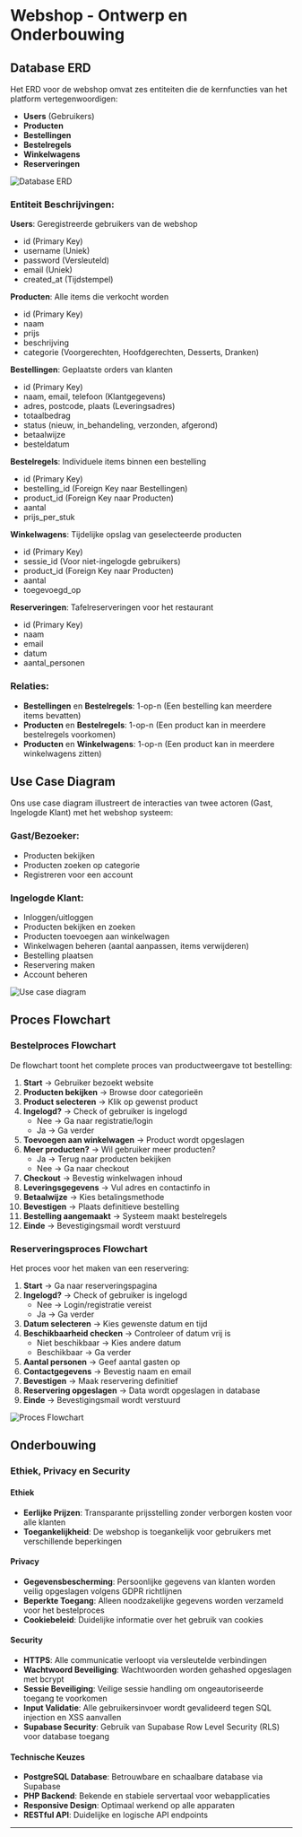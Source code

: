 # Webshop - Ontwerp en Onderbouwing

## Database ERD
Het ERD voor de webshop omvat zes entiteiten die de kernfuncties van het platform vertegenwoordigen:
- **Users** (Gebruikers)
- **Producten** 
- **Bestellingen**
- **Bestelregels**
- **Winkelwagens**
- **Reserveringen**

![Database ERD](docs/database_erd.png)

### Entiteit Beschrijvingen:

**Users**: Geregistreerde gebruikers van de webshop
- id (Primary Key)
- username (Uniek)
- password (Versleuteld)
- email (Uniek)
- created_at (Tijdstempel)

**Producten**: Alle items die verkocht worden
- id (Primary Key) 
- naam
- prijs
- beschrijving
- categorie (Voorgerechten, Hoofdgerechten, Desserts, Dranken)

**Bestellingen**: Geplaatste orders van klanten
- id (Primary Key)
- naam, email, telefoon (Klantgegevens)
- adres, postcode, plaats (Leveringsadres)
- totaalbedrag
- status (nieuw, in_behandeling, verzonden, afgerond)
- betaalwijze
- besteldatum

**Bestelregels**: Individuele items binnen een bestelling
- id (Primary Key)
- bestelling_id (Foreign Key naar Bestellingen)
- product_id (Foreign Key naar Producten)
- aantal
- prijs_per_stuk

**Winkelwagens**: Tijdelijke opslag van geselecteerde producten
- id (Primary Key)
- sessie_id (Voor niet-ingelogde gebruikers)
- product_id (Foreign Key naar Producten)
- aantal
- toegevoegd_op

**Reserveringen**: Tafelreserveringen voor het restaurant
- id (Primary Key)
- naam
- email
- datum
- aantal_personen

### Relaties:
- **Bestellingen** en **Bestelregels**: 1-op-n (Een bestelling kan meerdere items bevatten)
- **Producten** en **Bestelregels**: 1-op-n (Een product kan in meerdere bestelregels voorkomen)
- **Producten** en **Winkelwagens**: 1-op-n (Een product kan in meerdere winkelwagens zitten)

## Use Case Diagram
Ons use case diagram illustreert de interacties van twee actoren (Gast, Ingelogde Klant) met het webshop systeem:

### Gast/Bezoeker:
- Producten bekijken
- Producten zoeken op categorie
- Registreren voor een account

### Ingelogde Klant:
- Inloggen/uitloggen
- Producten bekijken en zoeken
- Producten toevoegen aan winkelwagen
- Winkelwagen beheren (aantal aanpassen, items verwijderen)
- Bestelling plaatsen
- Reservering maken
- Account beheren

![Use case diagram](docs/usecase.png)

## Proces Flowchart

### Bestelproces Flowchart
De flowchart toont het complete proces van productweergave tot bestelling:

1. **Start** → Gebruiker bezoekt website
2. **Producten bekijken** → Browse door categorieën
3. **Product selecteren** → Klik op gewenst product
4. **Ingelogd?** → Check of gebruiker is ingelogd
   - Nee → Ga naar registratie/login
   - Ja → Ga verder
5. **Toevoegen aan winkelwagen** → Product wordt opgeslagen
6. **Meer producten?** → Wil gebruiker meer producten?
   - Ja → Terug naar producten bekijken
   - Nee → Ga naar checkout
7. **Checkout** → Bevestig winkelwagen inhoud
8. **Leveringsgegevens** → Vul adres en contactinfo in
9. **Betaalwijze** → Kies betalingsmethode
10. **Bevestigen** → Plaats definitieve bestelling
11. **Bestelling aangemaakt** → Systeem maakt bestelregels
12. **Einde** → Bevestigingsmail wordt verstuurd

### Reserveringsproces Flowchart
Het proces voor het maken van een reservering:

1. **Start** → Ga naar reserveringspagina
2. **Ingelogd?** → Check of gebruiker is ingelogd
   - Nee → Login/registratie vereist
   - Ja → Ga verder
3. **Datum selecteren** → Kies gewenste datum en tijd
4. **Beschikbaarheid checken** → Controleer of datum vrij is
   - Niet beschikbaar → Kies andere datum
   - Beschikbaar → Ga verder
5. **Aantal personen** → Geef aantal gasten op
6. **Contactgegevens** → Bevestig naam en email
7. **Bevestigen** → Maak reservering definitief
8. **Reservering opgeslagen** → Data wordt opgeslagen in database
9. **Einde** → Bevestigingsmail wordt verstuurd

![Proces Flowchart](docs/flowchart.png)

## Onderbouwing

### Ethiek, Privacy en Security

#### Ethiek
- **Eerlijke Prijzen**: Transparante prijsstelling zonder verborgen kosten voor alle klanten
- **Toegankelijkheid**: De webshop is toegankelijk voor gebruikers met verschillende beperkingen

#### Privacy
- **Gegevensbescherming**: Persoonlijke gegevens van klanten worden veilig opgeslagen volgens GDPR richtlijnen
- **Beperkte Toegang**: Alleen noodzakelijke gegevens worden verzameld voor het bestelproces
- **Cookiebeleid**: Duidelijke informatie over het gebruik van cookies

#### Security
- **HTTPS**: Alle communicatie verloopt via versleutelde verbindingen
- **Wachtwoord Beveiliging**: Wachtwoorden worden gehashed opgeslagen met bcrypt
- **Sessie Beveiliging**: Veilige sessie handling om ongeautoriseerde toegang te voorkomen
- **Input Validatie**: Alle gebruikersinvoer wordt gevalideerd tegen SQL injection en XSS aanvallen
- **Supabase Security**: Gebruik van Supabase Row Level Security (RLS) voor database toegang

#### Technische Keuzes
- **PostgreSQL Database**: Betrouwbare en schaalbare database via Supabase
- **PHP Backend**: Bekende en stabiele servertaal voor webapplicaties
- **Responsive Design**: Optimaal werkend op alle apparaten
- **RESTful API**: Duidelijke en logische API endpoints

---